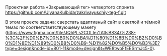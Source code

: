 Проектная работа «Закрывающий тег» четвертого спринта 
https://github.com/UlyanaKulbida/zakrivayuschiy-teg-f.git

В этом проекте задача: сверстать адаптивный сайт в светлой и тёмной темах по соответстветствующему макету (https://www.figma.com/file/JQhPLs2COLIeZtAtlsBS34/%238-%3C%2F%D0%B7%D0%B0%D0%BA%D1%80%D1%8B%D0%B2%D0%B0%D1%8E%D1%89%D0%B8%D0%B9-%D1%82%D0%B5%D0%B3%3E?type=design&node-id=801-11&mode=design&t=WE8twoFfEESrmJc5-0).